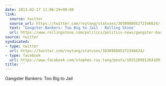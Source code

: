 ```yaml
---
date: 2013-02-17 11:06:29+00:00
link:
  source: twitter
  source_url: https://twitter.com/roytang/statuses/303098085272346624/
  text: 'Gangster Bankers: Too Big to Jail - Rolling Stone'
  url: https://www.rollingstone.com/politics/politics-news/gangster-bankers-too-big-to-jail-102004/
source: twitter
syndicated:
- type: twitter
  url: https://twitter.com/roytang/statuses/303098085272346624/
- type: facebook
  url: https://www.facebook.com/stephen.roy.tang/posts/10152098126418912
title: ''
---
```


Gangster Bankers: Too Big to Jail